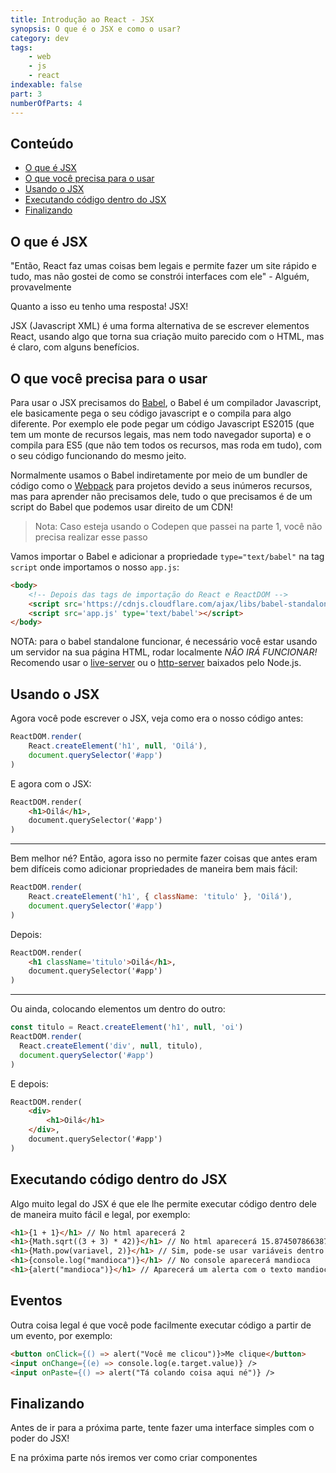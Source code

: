 ```yaml
---
title: Introdução ao React - JSX
synopsis: O que é o JSX e como o usar?
category: dev
tags:
    - web
    - js
    - react
indexable: false
part: 3
numberOfParts: 4
---
```


## Conteúdo
- [O que é JSX](##o-que-é-jsx)
- [O que você precisa para o usar](##o-que-você-precisa-para-o-usar)
- [Usando o JSX](##usando-o-jsx)
- [Executando código dentro do JSX](##executando-código-dentro-do-jsx)
- [Finalizando](##finalizando)

## O que é JSX
"Então, React faz umas coisas bem legais e permite fazer um site rápido e tudo, mas não gostei de como se constrói interfaces com ele" - Alguém, provavelmente

Quanto a isso eu tenho uma resposta! JSX!

JSX (Javascript XML) é uma forma alternativa de se escrever elementos React, usando algo que torna sua criação muito parecido com o HTML, mas é claro, com alguns benefícios.

## O que você precisa para o usar
Para usar o JSX precisamos do [Babel](https://babeljs.io/), o Babel é um compilador Javascript, ele basicamente pega o seu código javascript e o compila para algo diferente. Por exemplo ele pode pegar um código Javascript ES2015 (que tem um monte de recursos legais, mas nem todo navegador suporta) e o compila para ES5 (que não tem todos os recursos, mas roda em tudo), com o seu código funcionando do mesmo jeito.

Normalmente usamos o Babel indiretamente por meio de um bundler de código como o [Webpack](https://webpack.js.org/) para projetos devido a seus inúmeros recursos, mas para aprender não precisamos dele, tudo o que precisamos é de um script do Babel que podemos usar direito de um CDN!

> Nota: Caso esteja usando o Codepen que passei na parte 1, você não precisa realizar esse passo

Vamos importar o Babel e adicionar a propriedade `type="text/babel"` na tag `script` onde importamos o nosso `app.js`:
``` html
<body>
    <!-- Depois das tags de importação do React e ReactDOM -->
    <script src='https://cdnjs.cloudflare.com/ajax/libs/babel-standalone/6.26.0/babel.min.js'></script>
    <script src='app.js' type='text/babel'></script>
</body>
```

NOTA: para o babel standalone funcionar, é necessário você estar usando um servidor na sua página HTML, rodar localmente *NÃO IRÁ FUNCIONAR!* Recomendo usar o [live-server](https://www.npmjs.com/package/live-server) ou o [http-server](https://www.npmjs.com/package/http-server) baixados pelo Node.js.

## Usando o JSX
Agora você pode escrever o JSX, veja como era o nosso código antes:
``` javascript
ReactDOM.render(
    React.createElement('h1', null, 'Oilá'),
    document.querySelector('#app')
)
```

E agora com o JSX:
``` html
ReactDOM.render(
    <h1>Oilá</h1>,
    document.querySelector('#app')
)
```

----------

Bem melhor né? Então, agora isso no permite fazer coisas que antes eram bem difíceis como adicionar propriedades de maneira bem mais fácil:
``` javascript
ReactDOM.render(
    React.createElement('h1', { className: 'titulo' }, 'Oilá'),
    document.querySelector('#app')
)
```

Depois:
``` html
ReactDOM.render(
    <h1 className='titulo'>Oilá</h1>,
    document.querySelector('#app')
)
```

----------

Ou ainda, colocando elementos um dentro do outro:
``` javascript
const titulo = React.createElement('h1', null, 'oi')
ReactDOM.render(
  React.createElement('div', null, titulo),
  document.querySelector('#app')
)
```

E depois:
``` html
ReactDOM.render(
    <div>
        <h1>Oilá</h1>
    </div>,
    document.querySelector('#app')
)
```

## Executando código dentro do JSX
Algo muito legal do JSX é que ele lhe permite executar código dentro dele de maneira muito fácil e legal, por exemplo:
``` html
<h1>{1 + 1}</h1> // No html aparecerá 2
<h1>{Math.sqrt((3 + 3) * 42)}</h1> // No html aparecerá 15.874507866387544
<h1>{Math.pow(variavel, 2)}</h1> // Sim, pode-se usar variáveis dentro do JSX, se variavel = 3, no html aparecerá 9
<h1>{console.log("mandioca")}</h1> // No console aparecerá mandioca
<h1>{alert("mandioca")}</h1> // Aparecerá um alerta com o texto mandioca
```

## Eventos
Outra coisa legal é que você pode facilmente executar código a partir de um evento, por exemplo:
``` html
<button onClick={() => alert("Você me clicou")}>Me clique</button>
<input onChange={(e) => console.log(e.target.value)} />
<input onPaste={() => alert("Tá colando coisa aqui né")} />
```

## Finalizando
Antes de ir para a próxima parte, tente fazer uma interface simples com o poder do JSX!

E na próxima parte nós iremos ver como criar componentes
